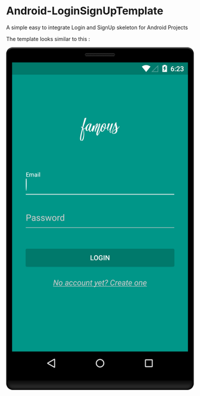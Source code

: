 # Android-LoginSignUpTemplate


A simple easy to integrate Login and SignUp skeleton for Android Projects

The template looks similar to this :

![ScreenShot](/screenshot1.png)